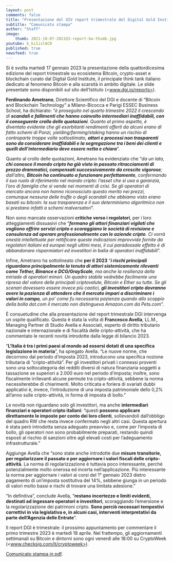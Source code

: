 ```yaml
---
layout: post
comments: false
title: "Presentazione del XIV report trimestrale del Digital Gold Institute"
subtitle: "Comunicato stampa" 
author: "Staff"
image:
    thumb: 2021-10-07-2021Q3-report-bw-thumb.jpg
youtube: b_ki1islAC0
published: true
newsfeed: true
---
```


Si è svolta martedì 17 gennaio 2023 la presentazione della quattordicesima edizione del report trimestrale su ecosistema Bitcoin, crypto-asset e blockchain curato dal Digital Gold Institute, il principale think tank italiano dedicato al  fenomeno Bitcoin e alla scarsità in ambito digitale. Le slide presentate sono disponibili sul sito dell’Istituto (<www.dgi.io/reports>).

**Ferdinando Ametrano**, Direttore Scientifico del DGI e docente di “Bitcoin and Blockchain Technology” a Milano-Bicocca e Parigi ESSEC Business School, ha dichiarato: “_è proseguito nel quarto trimestre 2022 il crescendo di **scandali e fallimenti che hanno coinvolto intermediari inaffidabili, con il conseguente crollo delle quotazioni**. Quanto al primo aspetto, è diventato evidente che gli esorbitanti rendimenti offerti da alcuni erano di fatto schemi di Ponzi, yielding/farming/staking hanno un rischio di controparte troppe volte sottostimato, **attori e processi non trasparenti sono da considerare inaffidabili e la segregazione tra i beni dei clienti e quelli dell’intermediario deve essere netta e chiara**_”.

Quanto al crollo delle quotazioni, Ametrano ha evidenziato che “_da un lato, **chi conosce il mondo cripto ha già visto in passato ritracciamenti di prezzo drammatici, compensati successivamente da crescite vigorose**; dall’altro, **Bitcoin ha continuato a funzionare perfettamente**, confermando il suo ruolo di riferimento nel mondo cripto: l’asset che si usa a garanzia, l’oro di famiglia che si vende nei momenti di crisi. Se gli operatori di mercato ancora non hanno riconosciuto questo merito nei prezzi, comunque nessuna delle truffe o degli scandali che abbiamo visto erano basati su bitcoin: la sua trasparenza e il suo determinismo algoritmico non si prestano infatti a schemi malversatori_”.

Non sono mancate osservazioni **critiche verso i regolatori**, per i loro atteggiamenti dissuasivi che “_**fermano gli attori finanziari vigilati che vogliono offrire servizi cripto e scoraggiano le società di revisione e consulenza ad operare professionalmente con le aziende cripto**. Ci vorrà onestà intellettuale per rettificare queste indicazioni improvvide fornite da regolatori italiani ed europei negli ultimi mesi, il cui paradossale effetto è di abbandonare risparmiatori ed investitori in balìa di operatori inaffidabili_”.

Infine, Ametrano ha sottolineato che **per il 2023** “_**i rischi principali riguardano principalmente la tenuta di attori sistemicamente rilevanti come Tether, Binance e DCG/GrayScale**, ma anche la resilienza della miriade di operatori minori. Un quadro stabile vedrebbe facilmente una ripresa del valore delle principali criptovalute, Bitcoin e Ether su tutte. Se gli scenari dovessero essere invece più caotici, **gli investitori cripto dovranno avere la pazienza di attendere che il mercato impari a discriminare i valori in campo**, un po’ come fu necessaria pazienza quando allo scoppio della bolla dot.com il mercato non distingueva Amazon.com da Pets.com_”.

È consuetudine che alla presentazione del report trimestrale DGI intervenga un ospite qualificato. Questa è stata la volta di **Francesco Avella**, LL.M., Managing Partner di Studio Avella e Associati, esperto di diritto tributario nazionale e internazionale e di fiscalità delle cripto-attività, che ha commentato le recenti novità introdotte dalla legge di bilancio 2023.

“**L’Italia è tra i primi paesi al mondo ad essersi dotati di una specifica legislazione in materia**”,  ha spiegato Avella. “Le nuove norme, che decorrono dal periodo d’imposta 2023, introducono una specifica nozione tributaria di “cripto-attività”. Per gli investitori privati i connessi proventi sono una sottocategoria dei redditi diversi di natura finanziaria soggetti a tassazione se superiori a 2.000 euro nel periodo d’imposta; inoltre, sono fiscalmente irrilevanti alcune permute tra cripto-attività, sebbene la norma necessiterebbe di chiarimenti. Molto criticata e foriera di svariati dubbi applicativi è, invece, l’introduzione di una imposta patrimoniale dello 0,2% all’anno sulle cripto-attività, in forma di imposta di bollo.”

Le novità non riguardano solo gli investitori, ma anche **intermediari finanziari e operatori cripto italiani**: “questi **possono applicare direttamente le imposte per conto dei loro clienti**, sollevandoli dall’obbligo del quadro RW che resta invece confermato negli altri casi. Questa apertura è stata però introdotta senza adeguato preavviso e, come per l’imposta di bollo, gli operatori non sono probabilmente preparati, restando quindi esposti al rischio di sanzioni oltre agli elevati costi per l’adeguamento infrastrutturale.”

Aggiunge Avella che “sono state anche introdotte due **misure transitorie, per regolarizzare il passato e per aggiornare i valori fiscali delle cripto-attività**. La norma di regolarizzazione è tuttavia poco interessante, perché potenzialmente molto onerosa ed incerta nell’applicazione. Più interessante la norma per aggiornare i valori ai corsi del 1° gennaio 2023 dietro pagamento di un’imposta sostitutiva del 14%, sebbene giunga in un periodo di valori molto bassi e rischi di trovare una limitata adesione.”

“In definitiva”, conclude Avella, “**restano incertezze e limiti evidenti, destinati ad ingessare operatori e investitori**, scoraggiando l’emersione e la regolarizzazione dei patrimoni cripto. **Sono perciò necessari tempestivi correttivi in via legislativa e, in alcuni casi, interventi interpretativi da parte dell’Agenzia delle Entrate**”.

Il report DGI è trimestrale: il prossimo appuntamento per commentare il primo trimestre 2023 è martedì 18 aprile. Nel frattempo, gli aggiornamenti settimanali su Bitcoin e dintorni sono ogni venerdì alle 18:00 su CryptoWeek (<www.checksig.com/it/cryptoweek>).

[Comunicato stampa in pdf]({{site.baseurl}}/docs/20230120-comunicato-stampa-report-dgi.pdf).
